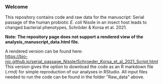### Welcome
This repository contains code and raw data for the manuscript: Serial passage of the human probiotic *E. coli* Nissle in an insect host leads to changed bacterial phenotypes, Schröder &amp; Korsa et al. 2021.

**Note: The repository page does not support a rendered view of the analysis_manuscript_data.html file.**

A rendered version can be found here:  
https://bio-nic.github.io/serial_passage_Nissle/Schroeder_Korsa_et_al_2021_Script.html  
This version gives the option to download the code as an R markdown file (.rmd) for simple reproduction of our analyses in RStudio.
All input files needed to run the code can be found in the folder "Raw_data" above.
